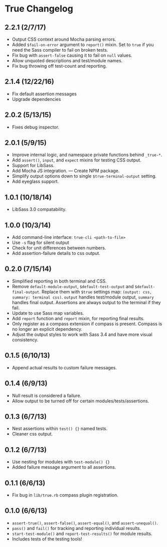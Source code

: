 True Changelog
==============


2.2.1 (2/7/17)
--------------
- Output CSS context around Mocha parsing errors.
- Added `$fail-on-error` argument to `report()` mixin.
  Set to `true` if you need the Sass compiler to fail
  on broken tests.
- Fix bug with `assert-false` causing it to fail on `null` values.
- Allow unquoted descriptions and test/module names.
- Fix bug throwing off test-count and reporting.


2.1.4 (12/22/16)
----------------
- Fix default assertion messages
- Upgrade dependencies


2.0.2 (5/13/15)
---------------
- Fixes debug inspector.


2.0.1 (5/9/15)
--------------
- Improve internal logic, and namespace private functions behind `_true-*`.
- Add `assert()`, `input`, and `expect` mixins for testing CSS output.
- Support for LibSass.
- Add Mocha JS integration.
— Create NPM package.
- Simplify output options down to single `$true-terminal-output` setting.
- Add eyeglass support.


1.0.1 (10/18/14)
----------------
- LibSass 3.0 compatability.


1.0.0 (10/3/14)
---------------
- Add command-line interface: `true-cli <path-to-file>`
- Use `-s` flag for silent output
- Check for unit differences between numbers.
- Add assertion-failure details to css output.


0.2.0 (7/15/14)
---------------
- Simplified reporting in both terminal and CSS.
- Remove `default-module-output`, `$default-test-output` and `$default-final-output`.
  Replace them with `$true` settings map: `(output: css, summary: terminal css)`.
  `output` handles test/module output, `summary` handles final output.
  Assertions are always output to the terminal if they fail.
- Update to use Sass map variables.
- Add `report` function and `report` mixin, for reporting final results.
- Only register as a compass extension if compass is present.
  Compass is no longer an explicit dependency.
- Adjust the output styles to work with Sass 3.4
  and have more visual consistency.


0.1.5 (6/10/13)
---------------
- Append actual results to custom failure messages.


0.1.4 (6/9/13)
--------------
- Null result is considered a failure.
- Allow output to be turned off for certain modules/tests/assertions.


0.1.3 (6/7/13)
--------------
- Nest assertions within `test() {}` named tests.
- Cleaner css output.


0.1.2 (6/7/13)
--------------
- Use nesting for modules with `test-module() {}`
- Added failure message argument to all assertions.


0.1.1 (6/6/13)
--------------
- Fix bug in `lib/true.rb` compass plugin registration.


0.1.0 (6/6/13)
--------------
- `assert-true()`, `assert-false()`, `assert-equal()`, and `assert-unequal()`.
- `pass()` and `fail()` for tracking and reporting individual results.
- `start-test-module()` and `report-test-results()` for module results.
- Includes tests of the testing tools!
